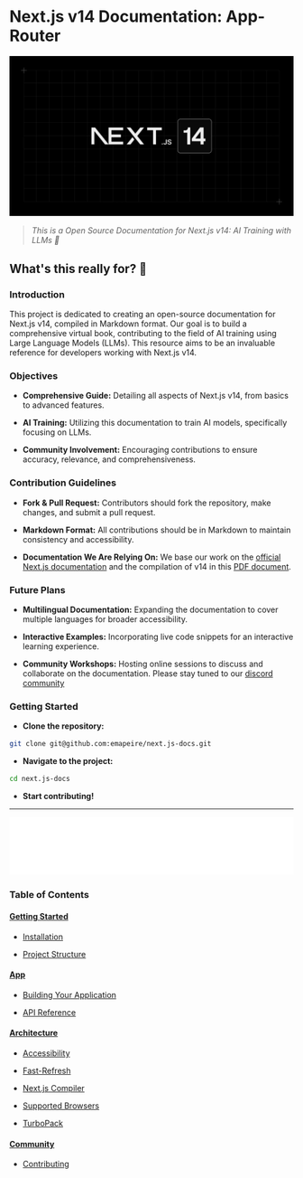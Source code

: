 # Next.js v14 Documentation: App-Router

![nextjs14](/public/images/nextjs14.png)

> _This is a Open Source Documentation for Next.js v14: AI Training with LLMs 🦾_

## What's this really for? 👀

### Introduction

This project is dedicated to creating an open-source documentation for Next.js v14, compiled in Markdown format. Our goal is to build a comprehensive virtual book, contributing to the field of AI training using Large Language Models (LLMs). This resource aims to be an invaluable reference for developers working with Next.js v14.

### Objectives

- **Comprehensive Guide:** Detailing all aspects of Next.js v14, from basics to advanced features.

- **AI Training:** Utilizing this documentation to train AI models, specifically focusing on LLMs.

- **Community Involvement:** Encouraging contributions to ensure accuracy, relevance, and comprehensiveness.

### Contribution Guidelines

- **Fork & Pull Request:** Contributors should fork the repository, make changes, and submit a pull request.

- **Markdown Format:** All contributions should be in Markdown to maintain consistency and accessibility.

- **Documentation We Are Relying On:** We base our work on the [official Next.js documentation](https://nextjs.org/docs) and the compilation of v14 in this [PDF document](/public/pdf/next.js_v14_documentation.pdf).

### Future Plans

- **Multilingual Documentation:** Expanding the documentation to cover multiple languages for broader accessibility.

- **Interactive Examples:** Incorporating live code snippets for an interactive learning experience.

- **Community Workshops:** Hosting online sessions to discuss and collaborate on the documentation. Please stay tuned to our [discord community](https://dub.sh/nextjsargentina)

### Getting Started

- **Clone the repository:**

```bash
git clone git@github.com:emapeire/next.js-docs.git
```

- **Navigate to the project:**

```bash
cd next.js-docs
```

- **Start contributing!**

---

![nextjs-logotype](/public/images/nextjs-logotype.png)

### Table of Contents

#### [Getting Started](/src/docs/01-getting-started)

- [Installation](/src/docs/01-getting-started/01-installation.mdx)

- [Project Structure](/src/docs/01-getting-started/02-project-structure.mdx)

#### [App](/src/docs/02-app)

- [Building Your Application](/src/docs/02-app/01-building-your-application)

- [API Reference](/src/docs/02-app/02-api-reference)

#### [Architecture](/src/docs/04-architecture)

- [Accessibility](/src/docs/04-architecture/accessibility.mdx)

- [Fast-Refresh](/src/docs/04-architecture/fast-refresh.mdx)

- [Next.js Compiler](/src/docs/04-architecture/nextjs-compiler.mdx)

- [Supported Browsers](/src/docs/04-architecture/supported-browsers.mdx)

- [TurboPack](/src/docs/04-architecture/turbopack.mdx)

#### [Community](/src/docs/05-community)

- [Contributing](/src/docs/05-community/01-contribution-guide.mdx)
